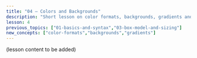 ```yaml
---
title: "04 — Colors and Backgrounds"
description: "Short lesson on color formats, backgrounds, gradients and related properties."
lesson: 4
previous_topics: ["01-basics-and-syntax","03-box-model-and-sizing"]
new_concepts: ["color-formats","backgrounds","gradients"]
---
```


(lesson content to be added)
